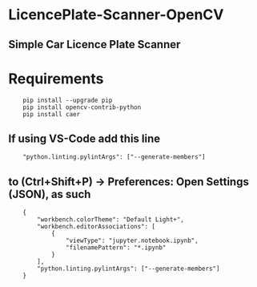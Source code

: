 # LicencePlate-Scanner-OpenCV
## Simple Car Licence Plate Scanner

# Requirements

```
    pip install --upgrade pip
    pip install opencv-contrib-python
    pip install caer
```

## If using VS-Code add this line
```
    "python.linting.pylintArgs": ["--generate-members"]
```
## to (Ctrl+Shift+P) -> Preferences: Open Settings (JSON), as such
```
    {
        "workbench.colorTheme": "Default Light+",
        "workbench.editorAssociations": [
            {
                "viewType": "jupyter.notebook.ipynb",
                "filenamePattern": "*.ipynb"
            }
        ],
        "python.linting.pylintArgs": ["--generate-members"]
    }
```